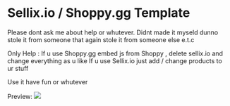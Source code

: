 # Sellix.io / Shoppy.gg Template
Please dont ask me about help or whutever. Didnt made it myseld dunno stole it from someone that again stole it from someone else e.t.c

Only Help :
  If u use Shoppy.gg embed js from Shoppy , delete sellix.io and change everything as u like
  If u use Sellix.io just add / change products to ur stuff
  
Use it have fun or whutever


Preview: 
![](https://cdn.discordapp.com/attachments/455885418101997569/932747179473403914/Unbenannt.png)
